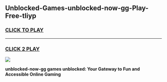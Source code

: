 
## Unblocked-Games-unblocked-now-gg-Play-Free-tliyp
<h3>
<a href="https://premium76.site?title=unblocked-now-gg&ref=18A1">CLICK TO PLAY</a></h3>
<hr>

<h3>
<a href="https://premium76.site?title=unblocked-now-gg&ref=18A1">CLICK 2 PLAY</a>
  
</h3>

<a href="https://premium76.site?title=unblocked-now-gg&ref=18A1"><img src="https://clearcache.store/games.png"></a>


**unblocked-now-gg games unblocked: Your Gateway to Fun and Accessible Online Gaming**
